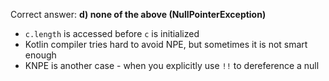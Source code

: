 Correct answer: **d) none of the above (NullPointerException)**

* `c.length` is accessed before `c` is initialized
* Kotlin compiler tries hard to avoid NPE, but sometimes it is not smart enough
* KNPE is another case - when you explicitly use `!!` to dereference a null
